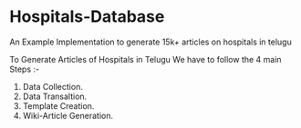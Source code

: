 # Hospitals-Database
An Example Implementation to generate 15k+ articles on hospitals in telugu

To Generate Articles of Hospitals in Telugu We have to follow the 4 main Steps :-
1. Data Collection.
2. Data Transaltion.
3. Template Creation.
4. Wiki-Article Generation.
